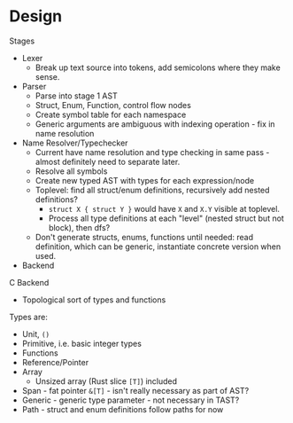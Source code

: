 # Design

Stages

* Lexer
  * Break up text source into tokens, add semicolons where they make sense.
* Parser
  * Parse into stage 1 AST
  * Struct, Enum, Function, control flow nodes
  * Create symbol table for each namespace
  * Generic arguments are ambiguous with indexing operation - fix in name
  resolution
* Name Resolver/Typechecker
  * Current have name resolution and type checking in same pass - almost
  definitely need to separate later.
  * Resolve all symbols
  * Create new typed AST with types for each expression/node
  * Toplevel: find all struct/enum definitions, recursively add nested definitions?
    * `struct X { struct Y }` would have `X` and `X.Y` visible at toplevel.
    * Process all type definitions at each "level" (nested struct but not block),
    then dfs?
  * Don't generate structs, enums, functions until needed: read definition, which
  can be generic, instantiate concrete version when used.
* Backend

C Backend
  * Topological sort of types and functions

Types are:
* Unit, `()`
* Primitive, i.e. basic integer types
* Functions
* Reference/Pointer
* Array
  * Unsized array (Rust slice `[T]`) included
* Span - fat pointer `&[T]` - isn't really necessary as part of AST?
* Generic - generic type parameter - not necessary in TAST?
* Path - struct and enum definitions follow paths for now
